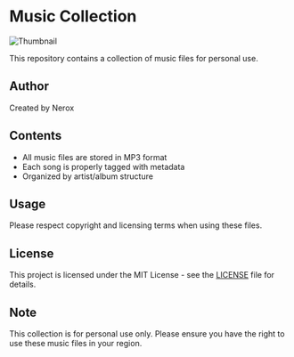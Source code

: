 # Music Collection

![Thumbnail](https://i.pinimg.com/736x/5e/28/ee/5e28ee0a2912b8fa86f7280bbde6b31f.jpg)

This repository contains a collection of music files for personal use.

## Author
Created by Nerox

## Contents

- All music files are stored in MP3 format
- Each song is properly tagged with metadata
- Organized by artist/album structure

## Usage

Please respect copyright and licensing terms when using these files.

## License

This project is licensed under the MIT License - see the [LICENSE](LICENSE) file for details.

## Note

This collection is for personal use only. Please ensure you have the right to use these music files in your region.

